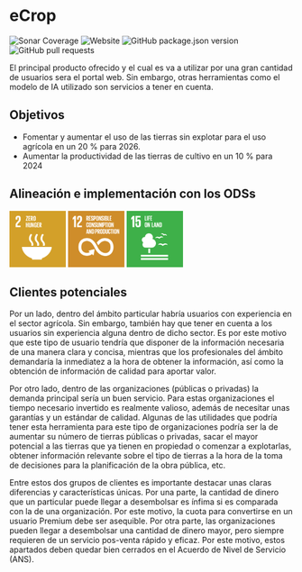 # eCrop
![Sonar Coverage](https://img.shields.io/sonar/coverage/eus.ecrop:ecrop?server=https%3A%2F%2Fscannerecrop.ddns.net&sonarVersion=9.1)
![Website](https://img.shields.io/website?url=https%3A%2F%2Fwww.ecrop.ddns.net)
![GitHub package.json version](https://img.shields.io/github/package-json/v/gorkalertxundi/ecrop)
![GitHub pull requests](https://img.shields.io/github/issues-pr/gorkalertxundi/ecrop)

El principal producto ofrecido y el cual es va a utilizar por una gran cantidad de usuarios sera el portal web. Sin embargo, otras herramientas como el modelo de IA utilizado son servicios a tener en cuenta.

## Objetivos
- Fomentar y aumentar el uso de las tierras sin explotar para el uso agrícola en un 20 % para 2026.
- Aumentar la productividad de las tierras de cultivo en un 10 % para 2024

## Alineación e implementación con los ODSs
[![SDG02](https://raw.githubusercontent.com/Aurora-Network-Global/sdg-queries/master/images/sdg-icons/E_SDG_goals_icons-individual-rgb-02.png)](https://sdgs.un.org/es/goals/goal2) [![SDG12](https://raw.githubusercontent.com/Aurora-Network-Global/sdg-queries/master/images/sdg-icons/E_SDG_goals_icons-individual-rgb-12.png)](https://sdgs.un.org/es/goals/goal12) [![SDG15](https://raw.githubusercontent.com/Aurora-Network-Global/sdg-queries/master/images/sdg-icons/E_SDG_goals_icons-individual-rgb-15.png)](https://sdgs.un.org/es/goals/goal15)

## Clientes potenciales
Por un lado, dentro del ámbito particular habría usuarios con experiencia en el sector agrícola. Sin embargo, también hay que tener en cuenta a los usuarios sin experiencia alguna dentro de dicho sector. Es por este motivo  que este tipo de usuario tendría que disponer de la información necesaria de una manera clara y concisa, mientras que los profesionales del ámbito demandaría la inmediatez a la hora de obtener la información, así como la obtención de información de calidad para aportar valor.

Por otro lado, dentro de las organizaciones (públicas o privadas) la demanda principal sería un buen servicio. Para estas organizaciones el tiempo necesario invertido es realmente valioso, además de necesitar unas garantías y un estándar de calidad. Algunas de las utilidades que podría tener esta herramienta para este
tipo de organizaciones podría ser la de aumentar su número de tierras públicas o privadas, sacar el mayor potencial a las tierras que ya tienen en propiedad o comenzar a explotarlas, obtener información relevante sobre el tipo de tierras a la hora de la toma de decisiones para la planificación de la obra pública, etc.

Entre estos dos grupos de clientes es importante destacar unas claras diferencias y características únicas. Por una parte, la cantidad de dinero que un particular puede llegar a desembolsar es ínfima si es comparada con la de una organización. Por este motivo, la cuota para convertirse en un usuario Premium debe ser asequible. Por otra parte, las organizaciones pueden llegar a desembolsar una cantidad de dinero mayor, pero siempre requieren de un servicio pos-venta rápido y eficaz. Por este motivo, estos apartados deben quedar bien cerrados en el Acuerdo de Nivel de Servicio (ANS).